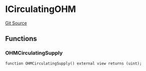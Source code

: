 # ICirculatingOHM
[Git Source](https://github.com/KlimaDAO/klimadao-solidity/blob/b98fc1e8b7dcf2a7b80bbaba384c8c84431739fc/src/protocol/pKLIMA/AltExercisepKLIMA.sol)


## Functions
### OHMCirculatingSupply


```solidity
function OHMCirculatingSupply() external view returns (uint);
```

